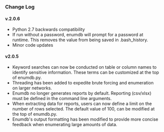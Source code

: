 ### Change Log

#### v.2.0.6
* Python 2.7 backwards compatibility
* If run without a password, enumdb will prompt for a password at runtime. This removes the value from being saved in .bash_history. 
* Minor code updates

#### v2.0.5
* Keyword searches can now be conducted on table or column names to identify sensitive information. These terms can be customized at the top of enumdb.py.
* Threading has been added to expedite brute forcing and enumeration on larger networks.
* Enumdb no longer generates reports by default. Reporting (csv/xlsx) must be defined in the command line arguments.
* When extracting data for reports, users can now define a limit on the number of rows selected. The default value of 100, can be modified at the top of enumdb.py.
* Enumdb's output formatting has been modified to provide more concise feedback when enumerating large amounts of data.